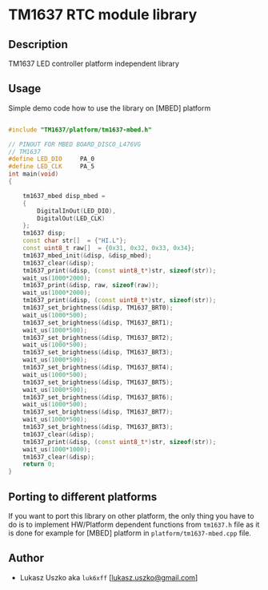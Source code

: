 # TM1637 RTC module library

## Description
TM1637 LED controller platform independent library

## Usage
Simple demo code how to use the library on [MBED] platform
```cpp

#include "TM1637/platform/tm1637-mbed.h"

// PINOUT FOR MBED BOARD_DISCO_L476VG
// TM1637
#define LED_DIO     PA_0
#define LED_CLK     PA_5
int main(void)
{

    tm1637_mbed disp_mbed =
    {
        DigitalInOut(LED_DIO),
        DigitalOut(LED_CLK)
    };
    tm1637 disp;
    const char str[]  = {"HI.L"};
    const uint8_t raw[]  = {0x31, 0x32, 0x33, 0x34};
    tm1637_mbed_init(&disp, &disp_mbed);
    tm1637_clear(&disp);
    tm1637_print(&disp, (const uint8_t*)str, sizeof(str));
    wait_us(1000*2000);
    tm1637_print(&disp, raw, sizeof(raw));
    wait_us(1000*2000);
    tm1637_print(&disp, (const uint8_t*)str, sizeof(str));
    tm1637_set_brightness(&disp, TM1637_BRT0);
    wait_us(1000*500);
    tm1637_set_brightness(&disp, TM1637_BRT1);
    wait_us(1000*500);
    tm1637_set_brightness(&disp, TM1637_BRT2);
    wait_us(1000*500);
    tm1637_set_brightness(&disp, TM1637_BRT3);
    wait_us(1000*500);
    tm1637_set_brightness(&disp, TM1637_BRT4);
    wait_us(1000*500);
    tm1637_set_brightness(&disp, TM1637_BRT5);
    wait_us(1000*500);
    tm1637_set_brightness(&disp, TM1637_BRT6);
    wait_us(1000*500);
    tm1637_set_brightness(&disp, TM1637_BRT7);
    wait_us(1000*500);
    tm1637_set_brightness(&disp, TM1637_BRT3);
    tm1637_clear(&disp);
    tm1637_print(&disp, (const uint8_t*)str, sizeof(str));
    wait_us(1000*1000);
    tm1637_clear(&disp);
    return 0;
}
```

## Porting to different platforms
If you want to port this library on other platform, the only thing you have to do is to implement HW/Platform dependent functions from `tm1637.h` file as it is done for example for [MBED] platform in `platform/tm1637-mbed.cpp` file.


## Author
* Lukasz Uszko aka `luk6xff` [lukasz.uszko@gmail.com]
